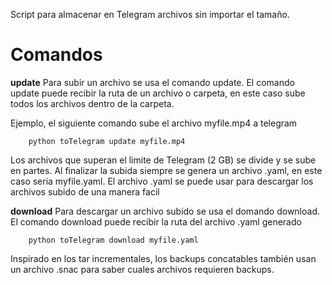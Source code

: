 

Script para almacenar en Telegram archivos sin importar el tamaño.

# Comandos
**update**
Para subir un archivo se usa el comando update.
El comando update puede recibir la ruta de un archivo o carpeta, en este caso sube todos los archivos dentro de la carpeta.  

Ejemplo, el siguiente comando sube el archivo myfile.mp4 a telegram

        python toTelegram update myfile.mp4

Los archivos que superan el limite de Telegram (2 GB) se divide y se sube en partes.
Al finalizar la subida siempre se genera un archivo .yaml, en este caso seria myfile.yaml.
El archivo .yaml se puede usar para descargar los archivos subido de una manera facil

**download**
Para descargar un archivo subido se usa el domando download.
El comando download puede recibir la ruta del archivo .yaml generado 

        python toTelegram download myfile.yaml

Inspirado en los tar incrementales, los backups concatables también usan un archivo .snac para saber cuales archivos requieren backups.
